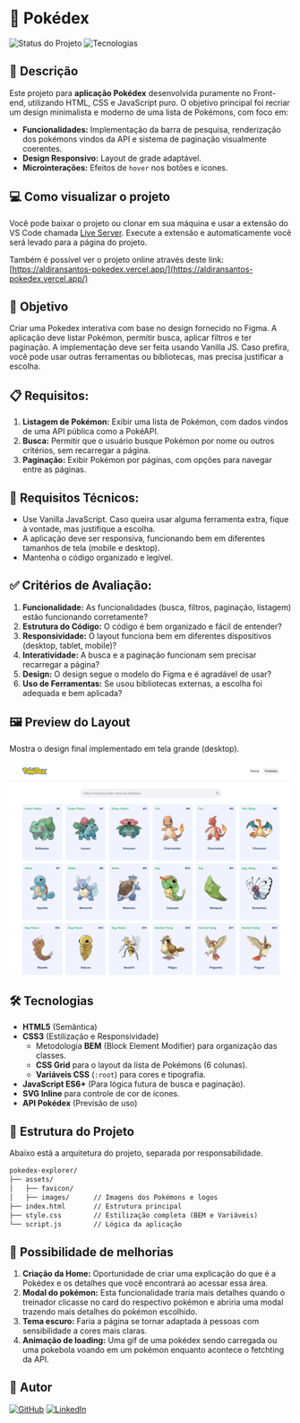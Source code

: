 # 🔴 Pokédex

![Status do Projeto](https://img.shields.io/badge/Status-Concluído-brightgreen)
![Tecnologias](https://img.shields.io/badge/Tecnologias-HTML%20%7C%20CSS%20%7C%20JavaScript-blue)

## 📝 Descrição

Este projeto para **aplicação Pokédex** desenvolvida puramente no Front-end, utilizando HTML, CSS e JavaScript puro. O objetivo principal foi recriar um design minimalista e moderno de uma lista de Pokémons, com foco em:

- **Funcionalidades:** Implementação da barra de pesquisa, renderização dos pokémons vindos da API e sistema de paginação visualmente coerentes.
- **Design Responsivo:** Layout de grade adaptável.
- **Microinterações:** Efeitos de `hover` nos botões e ícones.

## 💻 Como visualizar o projeto

Você pode baixar o projeto ou clonar em sua máquina e usar a extensão do VS Code chamada [Live Server](https://marketplace.visualstudio.com/items?itemName=ritwickdey.LiveServer). Execute a extensão e automaticamente você será levado para a página do projeto.

Também é possível ver o projeto online através deste link: [https://aldiransantos-pokedex.vercel.app/](https://aldiransantos-pokedex.vercel.app/)

## 🎯 Objetivo

Criar uma Pokedex interativa com base no design fornecido no Figma. A aplicação deve listar Pokémon, permitir busca, aplicar filtros e ter paginação. A implementação deve ser feita usando Vanilla JS. Caso prefira, você pode usar outras ferramentas ou bibliotecas, mas precisa justificar a escolha.

## 📋 Requisitos:

1. **Listagem de Pokémon:** Exibir uma lista de Pokémon, com dados vindos de uma API pública como a PokéAPI.
2. **Busca:** Permitir que o usuário busque Pokémon por nome ou outros critérios, sem recarregar a página.
3. **Paginação:** Exibir Pokémon por páginas, com opções para navegar entre as páginas.

## 🔧 Requisitos Técnicos:

- Use Vanilla JavaScript. Caso queira usar alguma ferramenta extra, fique à vontade, mas justifique a escolha.
- A aplicação deve ser responsiva, funcionando bem em diferentes tamanhos de tela (mobile e desktop).
- Mantenha o código organizado e legível.

## ✅ Critérios de Avaliação:

1. **Funcionalidade:** As funcionalidades (busca, filtros, paginação, listagem) estão funcionando corretamente?
2. **Estrutura do Código:** O código é bem organizado e fácil de entender?
3. **Responsividade:** O layout funciona bem em diferentes dispositivos (desktop, tablet, mobile)?
4. **Interatividade:** A busca e a paginação funcionam sem precisar recarregar a página?
5. **Design:** O design segue o modelo do Figma e é agradável de usar?
6. **Uso de Ferramentas:** Se usou bibliotecas externas, a escolha foi adequada e bem aplicada?

## 🖼️ Preview do Layout

Mostra o design final implementado em tela grande (desktop).

![Captura de tela do layout principal em grid de 6 colunas](assets/images/preview-desktop.png)

## 🛠️ Tecnologias

- **HTML5** (Semântica)
- **CSS3** (Estilização e Responsividade)
  - Metodologia **BEM** (Block Element Modifier) para organização das classes.
  - **CSS Grid** para o layout da lista de Pokémons (6 colunas).
  - **Variáveis CSS** (`:root`) para cores e tipografia.
- **JavaScript ES6+** (Para lógica futura de busca e paginação).
- **SVG Inline** para controle de cor de ícones.
- **API Pokédex** (Previsão de uso)

## 📂 Estrutura do Projeto

Abaixo está a arquitetura do projeto, separada por responsabilidade.

    pokedex-explorer/
    ├── assets/
    │   ├── favicon/
    │   ├── images/      // Imagens dos Pokémons e logos
    ├── index.html       // Estrutura principal
    ├── style.css        // Estilização completa (BEM e Variáveis)
    └── script.js        // Lógica da aplicação

## 🚀 Possibilidade de melhorias

1.  **Criação da Home:** Oportunidade de criar uma explicação do que é a Pokédex e os detalhes que você encontrará ao acessar essa área.
2.  **Modal do pokémon:** Esta funcionalidade traria mais detalhes quando o treinador clicasse no card do respectivo pokémon e abriria uma modal trazendo mais detalhes do pokémon escolhido.
3.  **Tema escuro:** Faria a página se tornar adaptada à pessoas com sensibilidade a cores mais claras.
4.  **Animação de loading:** Uma gif de uma pokédex sendo carregada ou uma pokebola voando em um pokémon enquanto acontece o fetchting da API.

## 🤝 Autor

[![GitHub](https://img.shields.io/badge/GitHub-%2312100E.svg?style=for-the-badge&logo=github&logoColor=white)](https://github.com/aldiransantos)
[![LinkedIn](https://img.shields.io/badge/LinkedIn-0077B5?style=for-the-badge&logo=linkedin&logoColor=white)](https://www.linkedin.com/in/aldiransantosdev/)
